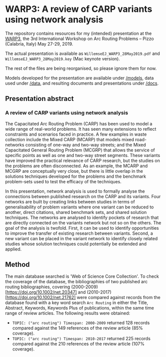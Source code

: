 # WARP3: A review of CARP variants using network analysis

The repository contains resources for my (intended) presentation at the [WARP3](http://warp3.unical.it/wp/), the 3rd International Workshop on Arc Routing Problems – Pizzo (Calabria, Italy) May 27-29, 2019.

The actual presentation is available as `WillemseEJ_WARP3_28May2019.pdf` and `WillemseEJ_WARP3_28May2019.key` (Mac keynote version).

The rest of the files are being reorganised, so please ignore them for now.

Models developed for the presentation are available under [/models](https://github.com/ejwillemse/WARP3/models), data used under [/data](https://github.com/ejwillemse/WARP3/data), and resulting documents and presentations under [/docs](/docs).

## Presentation abstract

### A review of CARP variants using network analysis

The Capacitated Arc Routing Problem (CARP) has been used to model a wide range of real-world problems. It has seen many extensions to reflect constraints and scenarios faced in practice. A few examples in waste collection include the Mixed CARP (MCARP) that models mixed road-networks consisting of one-way and two-way streets; and the Mixed Capacitated General Routing Problem (MCGRP) that allows the service of specific points as well as one and two-way street segments. These variants have improved the practical relevance of CARP research, but the studies on the problems are often disconnected. As an example, the MCARP and MCGRP are conceptually very close, but there is little overlap in the solutions techniques developed for the problems and the benchmark problem-sets used to test the efficacy of the techniques. 

In this presentation, network analysis is used to formally analyse the connections between published research on the CARP and its variants. Four networks are built by creating links between studies in terms of generalisability of problem variants where one variant can be reduced to another, direct citations, shared benchmark sets, and shared solution techniques. The networks are analysed to identify pockets of research that are directly connected on the variants network but not so on the others. The goal of the analysis is twofold. First, it can be used to identify opportunities to improve the transfer of existing research between variants. Second, a new variant can be placed in the variant network to identify closely related studies whose solution techniques could potentially be extended and applied.

## Method

The main database searched is 'Web of Science Core Collection'. To check the coverage of the database, the bibliographies of two published arc routing bibliographies, covering (2000-2009)[https://doi.org/10.1002/net.20347] and (2010-2017)[https://doi.org/10.1002/net.21762] were compared against records from the database found with a key word search `Arc Routing` in either the Title, Abstract, Keywords, Keywords Plus of publications, within the same time range of review articles. The following results were obtained:

* `TOPIC: ("arc routing") Timespan: 2000-2009` returned 128 records compared against the 149 references of the review article (85% coverage).
* `TOPIC: ("arc routing") Timespan: 2010-2017` returned 225 records compared against the 210 references of the review article (107% coverage).
